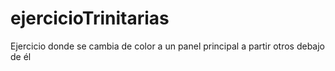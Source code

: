 # ejercicioTrinitarias
Ejercicio donde se cambia de color a un panel principal a partir otros debajo de él
